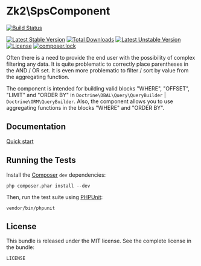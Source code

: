 Zk2\SpsComponent
================

[![Build Status](https://travis-ci.org/zk2/SPSComponent.svg?branch=master)](https://travis-ci.org/zk2/SPSComponent)

[![Latest Stable Version](https://poser.pugx.org/zk2/sps-component/v/stable)](https://packagist.org/packages/zk2/sps-component)
[![Total Downloads](https://poser.pugx.org/zk2/sps-component/downloads)](https://packagist.org/packages/zk2/sps-component)
[![Latest Unstable Version](https://poser.pugx.org/zk2/sps-component/v/unstable)](https://packagist.org/packages/zk2/sps-component)
[![License](https://poser.pugx.org/zk2/sps-component/license)](https://packagist.org/packages/zk2/sps-component)
[![composer.lock](https://poser.pugx.org/zk2/sps-component/composerlock)](https://packagist.org/packages/zk2/sps-component)

Often there is a need to provide the end user with the possibility of complex filtering any data.
It is quite problematic to correctly place parentheses in the AND / OR set.
It is even more problematic to filter / sort by value from the aggregating function.

The component is intended for building valid blocks "WHERE", "OFFSET", "LIMIT" and "ORDER BY"
in `Doctrine\DBAL\Query\QueryBuilder` | `Doctrine\ORM\QueryBuilder`.
Also, the component allows you to use aggregating functions in the blocks "WHERE" and "ORDER BY".

Documentation
-------------

[Quick start](https://github.com/zk2/SPSComponent/blob/master/doc/quick_start.rst)

Running the Tests
-----------------

Install the [Composer](http://getcomposer.org/) `dev` dependencies:

    php composer.phar install --dev

Then, run the test suite using
[PHPUnit](https://github.com/sebastianbergmann/phpunit/):

    vendor/bin/phpunit

License
-------

This bundle is released under the MIT license. See the complete license in the bundle:

    LICENSE
    
